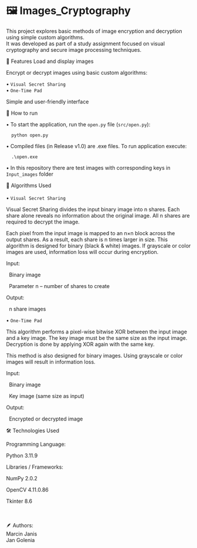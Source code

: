 # 🖼️ Images_Cryptography

This project explores basic methods of image encryption and decryption using simple custom algorithms.<br>It was developed as part of a study assignment focused on visual cryptography and secure image processing techniques.

🚀 Features
Load and display images

Encrypt or decrypt images using basic custom algorithms:

• `Visual Secret Sharing` <br>
• `One-Time Pad`

Simple and user-friendly interface 

🚀 How to run

   • To start the application, run the `open.py` file (`src/open.py`):

      python open.py

   •  Compiled files (in Release v1.0) are .exe files. To run application execute:
   
      .\open.exe

   • In this repository there are test images with corresponding keys in `Input_images` folder
   

🔐 Algorithms Used <br><br>
• `Visual Secret Sharing`

  Visual Secret Sharing divides the input binary image into n shares.
  Each share alone reveals no information about the original image.
  All n shares are required to decrypt the image.
  
  Each pixel from the input image is mapped to an n×n block across the output shares.
  As a result, each share is n times larger in size.
  This algorithm is designed for binary (black & white) images.
  If grayscale or color images are used, information loss will occur during encryption.
  
  Input:
  
  &nbsp;&nbsp;Binary image
  
  &nbsp;&nbsp;Parameter n – number of shares to create
  
  Output:
  
  &nbsp;&nbsp;n share images

• `One-Time Pad`

  This algorithm performs a pixel-wise bitwise XOR between the input image and a key image.
  The key image must be the same size as the input image.
  Decryption is done by applying XOR again with the same key.
  
  This method is also designed for binary images.
  Using grayscale or color images will result in information loss.
  
  Input:
  
  &nbsp;&nbsp;Binary image
  
  &nbsp;&nbsp;Key image (same size as input)
  
  Output:
  
  &nbsp;&nbsp;Encrypted or decrypted image

🛠️ Technologies Used

Programming Language:

Python 3.11.9

Libraries / Frameworks:

NumPy 2.0.2

OpenCV 4.11.0.86

Tkinter 8.6

<br>
<br>
🪶 Authors:
<br>
Marcin Janis
<br>
Jan Golenia
<br> 
